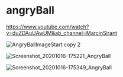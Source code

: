 # angryBall

https://www.youtube.com/watch?v=duZDAuUAwUM&ab_channel=MarcinSirant

![AngryBallImageStart copy 2](https://user-images.githubusercontent.com/40653886/96470760-e97cd500-122e-11eb-819e-75244b137701.jpg)


![Screenshot_20201016-175221_AngryBall](https://user-images.githubusercontent.com/40653886/96471103-411b4080-122f-11eb-9cd0-d939cdcdbacf.jpg)

![Screenshot_20201016-175349_AngryBall](https://user-images.githubusercontent.com/40653886/96471179-542e1080-122f-11eb-8af8-a54f69a77125.jpg)
